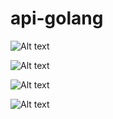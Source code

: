 # api-golang

![Alt text](https://github.com/lukke-dev/api-golang/blob/master/assets/images/list.png?raw=true)

![Alt text](https://github.com/lukke-dev/api-golang/blob/master/assets/images/show.png?raw=true)

![Alt text](https://github.com/lukke-dev/api-golang/blob/master/assets/images/create.png?raw=true)

![Alt text](https://github.com/lukke-dev/api-golang/blob/master/assets/images/delete.png?raw=true)